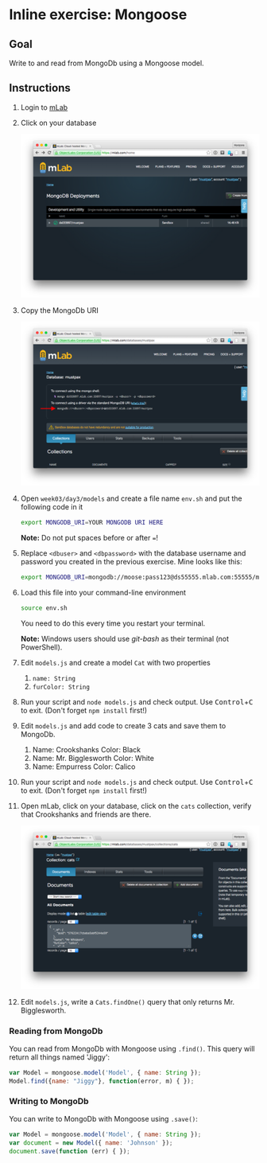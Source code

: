 # Inline exercise: Mongoose

## Goal

Write to and read from MongoDb using a Mongoose model.

## Instructions

1. Login to [mLab](https://mlab.com/home)
1. Click on your database

    ![](img/mlab1.png)

1. Copy the MongoDb URI

    ![](img/mlab2.png)

1. Open `week03/day3/models` and create a file name `env.sh` and put
the following code in it

    ```bash
    export MONGODB_URI=YOUR MONGODB URI HERE
    ```

    **Note:** Do not put spaces before or after `=`!

1. Replace `<dbuser>` and `<dbpassword>` with the database username and password
you created in the previous exercise. Mine looks like this:

    ```bash
    export MONGODB_URI=mongodb://moose:pass123@ds55555.mlab.com:55555/moose-mongo
    ```

1. Load this file into your command-line environment

    ```bash
    source env.sh
    ```

    You need to do this every time you restart your terminal.

    **Note:** Windows users should use *git-bash* as their terminal
    (not PowerShell).
1. Edit `models.js` and create a model `Cat` with two properties

    1. `name: String`
    1. `furColor: String`

1. Run your script and `node models.js` and check output. Use <kbd>Control</kbd>+<kbd>C</kbd> to exit. (Don't forget `npm install` first!)

1. Edit `models.js` and add code to create 3 cats and save them to MongoDb.

    1. Name: Crookshanks Color: Black
    1. Name: Mr. Bigglesworth Color: White
    1. Name: Empurress Color: Calico

1. Run your script and `node models.js` and check output. Use <kbd>Control</kbd>+<kbd>C</kbd> to exit. (Don't forget `npm install` first!)
1. Open mLab, click on your database, click on the `cats` collection, verify that Crookshanks and friends are there.

    ![](img/mlab3.png)

1. Edit `models.js`, write a `Cats.findOne()` query that only returns Mr. Bigglesworth.

### Reading from MongoDb

You can read from MongoDb with Mongoose using `.find()`. This query will return all things named 'Jiggy':

```javascript
var Model = mongoose.model('Model', { name: String });
Model.find({name: "Jiggy"}, function(error, m) { });
```

### Writing to MongoDb

You can write to MongoDb with Mongoose using `.save()`:

```javascript
var Model = mongoose.model('Model', { name: String });
var document = new Model({ name: 'Johnson' });
document.save(function (err) { });
```
